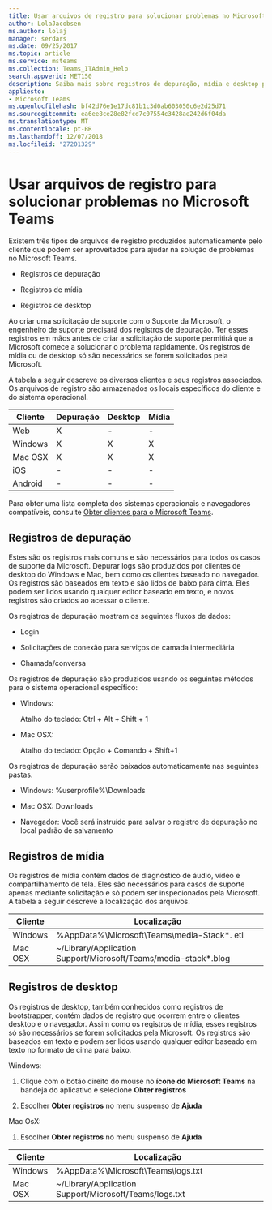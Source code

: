 ```yaml
---
title: Usar arquivos de registro para solucionar problemas no Microsoft Teams
author: LolaJacobsen
ms.author: lolaj
manager: serdars
ms.date: 09/25/2017
ms.topic: article
ms.service: msteams
ms.collection: Teams_ITAdmin_Help
search.appverid: MET150
description: Saiba mais sobre registros de depuração, mídia e desktop produzidos pelo Microsoft Teams, onde podem ser encontrados e como eles podem ajudar na resolução de problemas.
appliesto:
- Microsoft Teams
ms.openlocfilehash: bf42d76e1e17dc81b1c3d0ab603050c6e2d25d71
ms.sourcegitcommit: ea6ee8ce28e82fcd7c07554c3428ae242d6f04da
ms.translationtype: MT
ms.contentlocale: pt-BR
ms.lasthandoff: 12/07/2018
ms.locfileid: "27201329"
---
```

<a name="use-log-files-in-troubleshooting-microsoft-teams"></a>Usar arquivos de registro para solucionar problemas no Microsoft Teams
=================================================

Existem três tipos de arquivos de registro produzidos automaticamente pelo cliente que podem ser aproveitados para ajudar na solução de problemas no Microsoft Teams.

-   Registros de depuração

-   Registros de mídia

-   Registros de desktop

Ao criar uma solicitação de suporte com o Suporte da Microsoft, o engenheiro de suporte precisará dos registros de depuração. Ter esses registros em mãos antes de criar a solicitação de suporte permitirá que a Microsoft comece a solucionar o problema rapidamente. Os registros de mídia ou de desktop só são necessários se forem solicitados pela Microsoft.

A tabela a seguir descreve os diversos clientes e seus registros associados. Os arquivos de registro são armazenados os locais específicos do cliente e do sistema operacional.


|Cliente |Depuração|Desktop|Mídia|
|---------|---------|---------|---------|
|Web    |X         |-         |-         |
|Windows     |X         |X         |X         |
|Mac OSX     |X         |X         |X         |
|iOS     |-         |-         |-         |
|Android     |-         |-         |-         |

Para obter uma lista completa dos sistemas operacionais e navegadores compatíveis, consulte [Obter clientes para o Microsoft Teams](get-clients.md).

<a name="debug-logs"></a>Registros de depuração
---------------------------

Estes são os registros mais comuns e são necessários para todos os casos de suporte da Microsoft. Depurar logs são produzidos por clientes de desktop do Windows e Mac, bem como os clientes baseado no navegador. Os registros são baseados em texto e são lidos de baixo para cima. Eles podem ser lidos usando qualquer editor baseado em texto, e novos registros são criados ao acessar o cliente.

Os registros de depuração mostram os seguintes fluxos de dados:

-   Login

-   Solicitações de conexão para serviços de camada intermediária

-   Chamada/conversa

Os registros de depuração são produzidos usando os seguintes métodos para o sistema operacional específico:

-   Windows:

      Atalho do teclado: Ctrl + Alt + Shift + 1

-   Mac OSX:

      Atalho do teclado: Opção + Comando + Shift+1

Os registros de depuração serão baixados automaticamente nas seguintes pastas.

-   Windows: %userprofile%\\Downloads

-   Mac OSX: Downloads

-   Navegador: Você será instruído para salvar o registro de depuração no local padrão de salvamento

<a name="media-logs"></a>Registros de mídia
---------------------------

Os registros de mídia contêm dados de diagnóstico de áudio, vídeo e compartilhamento de tela. Eles são necessários para casos de suporte apenas mediante solicitação e só podem ser inspecionados pela Microsoft. A tabela a seguir descreve a localização dos arquivos.


|Cliente |Localização |
|---------|---------|
|Windows     |%AppData%\Microsoft\Teams\media-Stack\*. etl         |
|Mac OSX     |~/Library/Application Support/Microsoft/Teams/media-stack\*.blog         |


<a name="desktop-logs"></a>Registros de desktop
---------------------

Os registros de desktop, também conhecidos como registros de bootstrapper, contém dados de registro que ocorrem entre o clientes desktop e o navegador. Assim como os registros de mídia, esses registros só são necessários se forem solicitados pela Microsoft. Os registros são baseados em texto e podem ser lidos usando qualquer editor baseado em texto no formato de cima para baixo.

Windows:

  1.  Clique com o botão direito do mouse no **ícone do Microsoft Teams** na bandeja do aplicativo e selecione **Obter registros**

  2.  Escolher **Obter registros** no menu suspenso de **Ajuda**

Mac OsX:

1.  Escolher **Obter registros** no menu suspenso de **Ajuda**

|Cliente |Localização |
|---------|---------|
|Windows     |%AppData%\Microsoft\Teams\logs.txt         |
|Mac OSX     |~/Library/Application Support/Microsoft/Teams/logs.txt         |
